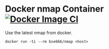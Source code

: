 # Docker nmap Container [![Docker Image CI](https://github.com/bse666/nmap/actions/workflows/docker-image.yml/badge.svg)](https://github.com/bse666/nmap/actions/workflows/docker-image.yml)
Use the latest nmap from docker.

```
docker run -ti --rm bse666/nmap <host>

```
